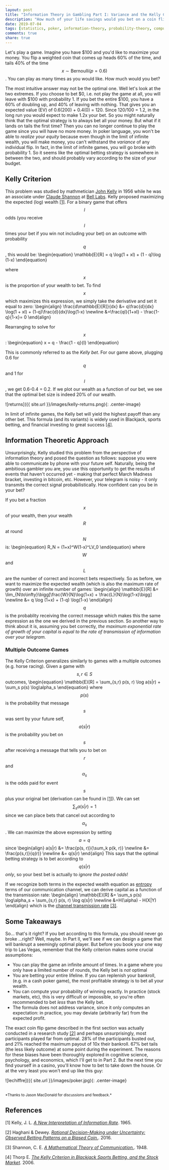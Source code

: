 ```yaml
---
layout: post
title: "Information Theory in Gambling Part I: Variance and the Kelly Criterion"
description: "How much of your life savings would you bet on a coin flip?"
date: 2019-07-04
tags: [statistics, poker, information-theory, probability-theory, computer-science]
comments: true
share: true
---
```

Let's play a game.  Imagine you have $100 and you'd like to maximize your money.  You flip a weighted coin that comes up heads 60% of the time, and tails 40% of the time $$x \sim \mathrm{Bernoulli}(p=0.6)$$.  You can play as many times as you would like.  How much would you bet?

The most intuitive answer may not be the optimal one.  Well let's look at the two extremes. If you choose to bet $0, i.e. not play the game at all, you will leave with $100 with probability 1.  If you bet the entire $100, you have a 60% of doubling up, and 40% of leaving with nothing.  That gives you an expected value (EV) of 0.6(200) + 0.4(0) = 120.  Since $120/$100 = 1.2, in the long run you would expect to make 1.2x your bet.  So you might naturally think that the optimal strategy is to always bet all your money.  But what if it lands on tails the first time?  Then you can no longer continue to play the game since you will have no more money. In poker language, you won't be able to *realize your equity* because even though in the limit of infinite wealth, you will make money, you can't withstand the *variance* of any individual flip.  In fact, in the limit of infinite games, you will go broke with probability 1.  So it seems like the optimal betting strategy is somewhere in between the two, and should probably vary according to the size of your budget.

## Kelly Criterion
This problem was studied by mathmetician [John Kelly](https://en.wikipedia.org/wiki/John_Larry_Kelly_Jr.) in 1956 while he was an associate under [Claude Shannon](https://en.wikipedia.org/wiki/Claude_Shannon) at [Bell Labs](https://en.wikipedia.org/wiki/Bell_Labs).  Kelly proposed maximizing the expected (log) wealth [\[1\]](#1).  For a binary game that offers $$l$$ odds (you receive $$l$$ times your bet if you win not including your bet) on an outcome with probability $$q$$, this would be:
\begin{equation}
  \mathbb{E}[R] = q \log(1 + xl) + (1 - q)\log (1-x)
\end{equation}

where $$x$$ is the proportion of your wealth to bet.  To find $$x$$ which maximizes this expression, we simply take the derivative and set it equal to zero:
\begin{align}
  \frac{d\mathbb{E}[R]}{dx} &= q\frac{d}{dx} \log(1 + xl) + (1-q)\frac{d}{dx}\log(1-x) \newline
  &=\frac{ql}{1+xl} - \frac{1-q}{1-x}= 0
\end{align}

Rearranging to solve for $$x$$:
\begin{equation}
  x = q -  \frac{1 - q}{l}
\end{equation}

This is commonly referred to as the *Kelly bet*.  For our game above, plugging 0.6 for $$q$$ and 1 for $$l$$, we get 0.6-0.4 = 0.2.  If we plot our wealth as a function of our bet, we see that the optimal bet size is indeed 20% of our wealth.

![returns]({{ site.url }}/images/kelly-returns.png){: .center-image}

In limit of infinite games, the Kelly bet will yield the highest payoff than any other bet.  This formula (and its variants) is widely used in Blackjack, sports betting, and financial investing to great success [\[4\]](#4).

## Information Theoretic Approach
Unsurprisingly, Kelly studied this problem from the perspective of information theory and posed the question as follows: suppose you were able to communicate by phone with your future self.  Naturally, being the ambitious gambler you are, you use this opportunity to get the results of events that haven't occurred yet - making that perfect March Madness bracket, investing in bitcoin, etc.  However, your telegram is noisy - it only transmits the correct signal probabilistically.  How confident can you be in your bet?

If you bet a fraction $$x$$ of your wealth, then your wealth $$R$$ at round $$N$$ is:
\begin{equation}
R_N = (1+x)^W(1-x)^LV_0
\end{equation}
where $$W$$ and $$L$$ are the number of correct and incorrect bets respectively.  So as before, we want to maximize the expected wealth (which is also the maximum rate of growth) over an infinite number of games:
\begin{align}
  \mathbb{E}[R] &= \lim_{N\to\infty}\bigg[\frac{W}{N}\log(1+x) + \frac{L}{N}\log(1-x)\bigg] \newline
  &= q \log (1+x) + (1-q) \log(1-x)
\end{align}
$$q$$ is the probablity receiving the correct message which makes this the same expression as the one we derived in the previous section.  So another way to think about it is, assuming you bet correctly, *the maximum exponential rate of growth of your capital is equal to the rate of transmission of information over your telegram.*


### Multiple Outcome Games
The Kelly Criterion generalizes similarly to games with a multiple outcomes (e.g. horse racing).  Given a game with $$s, r \in S$$ outcomes,
\begin{equation}
\mathbb{E}[R] = \sum_{s,r} p(s, r) \log a(s|r) + \sum_s p(s) \log\alpha_s
\end{equation}
where $$p(s)$$ is the probability that message $$s$$ was sent by your future self, $$a(s|r)$$ is the probability you bet on $$s$$ after receiving a message that tells you to bet on $$r$$ and $$\alpha_s$$ is the odds paid for event $$s$$ plus your original bet  (derivation can be found in [\[1\]](#1)).  We can set $$\sum_s a(s|r) = 1$$ since we can place bets that cancel out according to $$\alpha_s$$.  We can maximize the above expression by setting $$a = q$$ since
\begin{align}
a(s|r) &= \frac{p(s, r)}{\sum_k p(k, r)} \newline
&= \frac{p(s,r)}{q(r)} \newline
&= q(s|r)
\end{align}
This says that the optimal betting strategy is to bet according to $$q(s|r)$$ *only*, so your best bet is actually to *ignore the posted odds*!

If we recognize both terms in the expected wealth equation as [entropy](https://en.wikipedia.org/wiki/Entropy_(information_theory)) terms of our communication channel, we can derive capital as a function of the transmission rate:
\begin{align}
  \mathbb{E}[R] &= \sum_s p(s) \log\alpha_s + \sum_{s,r} p(s, r) \log q(s|r)
  \newline
  &=H(\alpha) - H(X|Y)
\end{align}
which is the [channel transmission rate](https://en.wikipedia.org/wiki/Noisy-channel_coding_theorem) [\[3\]](#3).


## Some Takeaways
So... that's it right?  If you bet according to this formula, you should never go broke ...right?  Well, maybe.  In Part II, we'll see if we can design a game that will bankrupt a seemingly optimal player.  But before you book your one way trip to Las Vegas, remember that the Kelly criterion makes some crucial assumptions:
- You can play the game an infinite amount of times.  In a game where you only have a limited number of rounds, the Kelly bet is *not* optimal
- You are betting your entire lifeline.  If you can replenish your bankroll, (e.g. in a cash poker game), the most profitable strategy is to bet all your wealth.
- You can compute your probability of winning exactly. In practice (stock markets, etc), this is very difficult or impossible, so you're often recommended to bet *less* than the Kelly bet.
- The formula does not address variance, since it only computes an expectation: in practice, you may deviate (arbitrarily far) from the expected profit.

The exact coin flip game described in the first section was actually conducted in a research study [\[2\]](#2) and perhaps unsurprisingly, most participants played far from optimal.  28% of the participants busted out, and 21% reached the maximum payout of 10x their bankroll.  67% bet tails (the less likely outcome) at some point during the experiment.  The reasons for these biases have been thoroughly explored in cognitive science, psychology, and economics, which I'll get to in Part 2.  But the next time you find yourself in a casino, you'll know how to bet to take down the house.  Or at the very least you won't end up like this guy:

![lechiffre]({{ site.url }}/images/poker.jpg){: .center-image}

<br>
<sub>
*Thanks to Jason MacDonald for discussions and feedback.*
</sub>

## References
<a name="1"></a>[1] Kelly, J. L. [*A New Interpretation of Information Rate*](https://doi.org/10.1002%2Fj.1538-7305.1956.tb03809.x). 1965.

<a name="2"></a> [2] Haghani & Dewey. [*Rational Decision-Making under Uncertainty: Observed Betting Patterns on a Biased Coin.*](https://papers.ssrn.com/sol3/papers.cfm?abstract_id=2856963). 2016.

<a name="3"></a> [3] Shannon, C. E. [*A Mathematical Theory of Communication.*](http://cm.bell-labs.com/cm/ms/what/shannonday/paper.html). 1948.

<a name="4"></a> [4] Thorp E. [*The Kelly Criterion in Blackjack Sports Betting,
and the Stock Market*](http://www.eecs.harvard.edu/cs286r/courses/fall12/papers/Thorpe_KellyCriterion2007.pdf). 2006.
